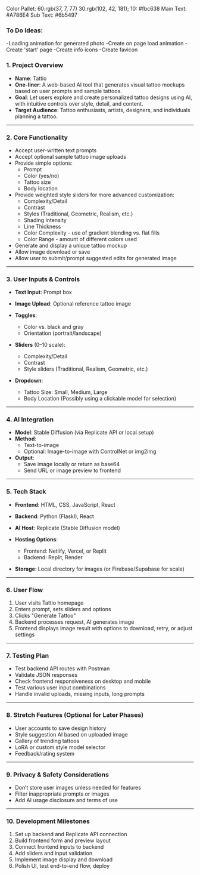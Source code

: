 

Color Pallet:
    60:rgb(37, 7, 77)
    30:rgb(102, 42, 181);
    10: #fbc638
    Main Text: #A786E4
    Sub Text: #6b5497




### To Do Ideas:
-Loading animation for generated photo
-Create on page load animation
-Create 'start' page
-Create info icons
-Create favicon



### 1. Project Overview

* **Name**: Tattio
* **One-liner**: A web-based AI tool that generates visual tattoo mockups based on user prompts and sample tattoos.
* **Goal**: Let users explore and create personalized tattoo designs using AI, with intuitive controls over style, detail, and content.
* **Target Audience**: Tattoo enthusiasts, artists, designers, and individuals planning a tattoo.

---

### 2. Core Functionality

* Accept user-written text prompts
* Accept optional sample tattoo image uploads
* Provide simple options:
  * Prompt
  * Color (yes/no)
  * Tattoo size
  * Body location
* Provide weighted style sliders for more advanced customization:
  * Complexity/Detail
  * Contrast
  * Styles (Traditional, Geometric, Realism, etc.)
  * Shading Intensity
  * Line Thickness
  * Color Complexity - use of gradient blending vs. flat fills
  * Color Range - amount of different colors used
* Generate and display a unique tattoo mockup
* Allow image download or save
* Allow user to submit/prompt suggested edits for generated image

---

### 3. User Inputs & Controls

* **Text Input**: Prompt box
* **Image Upload**: Optional reference tattoo image
* **Toggles**:

  * Color vs. black and gray
  * Orientation (portrait/landscape)
* **Sliders** (0–10 scale):

  * Complexity/Detail
  * Contrast
  * Style sliders (Traditional, Realism, Geometric, etc.)
* **Dropdown**:

  * Tattoo Size: Small, Medium, Large
  * Body Location (Possibly using a clickable model for selection)

---

### 4. AI Integration

* **Model**: Stable Diffusion (via Replicate API or local setup)
* **Method**:
  * Text-to-image
  * Optional: Image-to-image with ControlNet or img2img
* **Output**:
  * Save image locally or return as base64
  * Send URL or image preview to frontend

---

### 5. Tech Stack

* **Frontend**: HTML, CSS, JavaScript, React
* **Backend**: Python (FlaskI), React
* **AI Host**: Replicate (Stable Diffusion model)
* **Hosting Options**:

  * Frontend: Netlify, Vercel, or Replit
  * Backend: Replit, Render
* **Storage**: Local directory for images (or Firebase/Supabase for scale)

---

### 6. User Flow

1. User visits Tattio homepage
2. Enters prompt, sets sliders and options
4. Clicks "Generate Tattoo"
5. Backend processes request, AI generates image
6. Frontend displays image result with options to download, retry, or adjust settings

---

### 7. Testing Plan

* Test backend API routes with Postman
* Validate JSON responses
* Check frontend responsiveness on desktop and mobile
* Test various user input combinations
* Handle invalid uploads, missing inputs, long prompts

---

### 8. Stretch Features (Optional for Later Phases)

* User accounts to save design history
* Style suggestion AI based on uploaded image
* Gallery of trending tattoos
* LoRA or custom style model selector
* Feedback/rating system

---

### 9. Privacy & Safety Considerations

* Don’t store user images unless needed for features
* Filter inappropriate prompts or images
* Add AI usage disclosure and terms of use

---

### 10. Development Milestones

1. Set up backend and Replicate API connection
2. Build frontend form and preview layout
3. Connect frontend inputs to backend
4. Add sliders and input validation
5. Implement image display and download
6. Polish UI, test end-to-end flow, deploy
